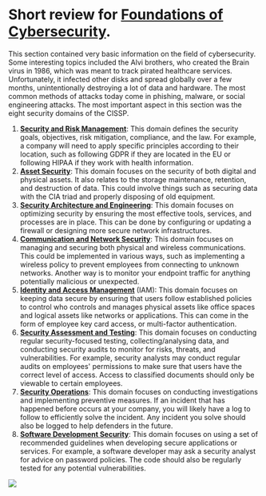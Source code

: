 <h1>Short review for <a href="https://www.coursera.org/learn/foundations-of-cybersecurity/">Foundations of Cybersecurity</a>.</h1>
<p>This section contained very basic information on the field of cybersecurity. 
  Some interesting topics included the Alvi brothers, who created the Brain virus in 1986, 
  which was meant to track pirated healthcare services. Unfortunately, it infected other disks and spread 
  globally over a few months, unintentionally destroying a lot of data and hardware. The most common methods 
  of attacks today come in phishing, malware, or social engineering attacks. 
  The most important aspect in this section was the eight security domains of the CISSP.
</p>
<ol>
  <li><b><u>Security and Risk Management</b></u>: This domain defines the security goals, objectives, risk mitigation, compliance, and the law. For
    example, a company will need to apply specific principles according to their location, such as following GDPR if they are located in the EU or
    following HIPAA if they work with health information.
  </li>
  <li><b><u>Asset Security</b></u>: This domain focuses on the security of both digital and physical assets. It also relates to the storage 
    maintenance, retention, and destruction of data. This could involve things such as securing data with the CIA triad and properly disposing of 
    old equipment.</li>
  <li><b><u>Security Architecture and Engineering</b></u>: This domain focuses on optimizing security by ensuring the most effective tools, services, and processes are in place. This can be done by configuring or updating a firewall or designing more secure network infrastructures.</li>
  <li><b><u>Communication and Network Security</b></u>: This domain focuses on managing and securing both physical and wireless communications. This could be implemented in various ways, such as implementing a wireless policy to prevent employees from connecting to unknown networks. Another way is to monitor your endpoint traffic for anything potentially malicious or unexpected.</li>
  <li><b><u>Identity and Access Management</b></u> (IAM): This domain focuses on keeping data secure by ensuring that users follow established policies to control who controls and manages physical assets like office spaces and logical assets like networks or applications. This can come in the form of employee key card access, or multi-factor authentication.</li>
  <li><b><u>Security Assessment and Testing</b></u>: This domain focuses on conducting regular security-focused testing, collecting/analysing data, and conducting security audits to monitor for risks, threats, and vulnerabilities. For example, security analysts may conduct regular audits on employees' permissions to make sure that users have the correct level of access. Access to classified documents should only be viewable to certain employees.</li>
  <li><b><u>Security Operations</b></u>: This domain focuses on conducting investigations and implementing preventive measures. If an incident that has happened before occurs at your company, you will likely have a log to follow to efficiently solve the incident. Any incident you solve should also be logged to help defenders in the future.</li>
  <li><b><u>Software Development Security</b></u>: This domain focuses on using a set of recommended guidelines when developing secure applications or services. For example, a software developer may ask a security analyst for advice on password policies. The code should also be regularly tested for any potential vulnerabilities.</li>
  
</ol>
<img style ="text-align: center" src ="https://imgs.search.brave.com/ti0c7abIYD6UgzzzXw2-M2ZYmOx9xBdoAry8Kw8Q65w/rs:fit:500:0:0:0/g:ce/aHR0cHM6Ly9kZXN0/Y2VydC5jb20vd3At/Y29udGVudC91cGxv/YWRzLzIwMjMvMDgv/OC1kb21haW5zLWV4/cGxhaW5lZC5wbmc"></img>
